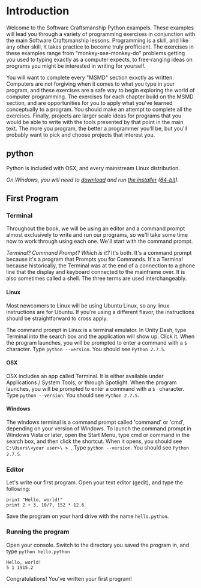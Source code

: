 # Introduction

Welcome to the Software Craftsmanship Python exampels. These examples will
lead you through a variety of programming exercises in conjunction with the main
Software Craftsmanship lessons. Programming is a skill, and like any other skill,
it takes practice to become truly profficient. The exercises in these examples range
from "monkey-see-monkey-do" problems getting you used to typing exactly as a
computer expects, to free-ranging ideas on programs you might be interested in
writing for yourself. 

You will want to complete every "MSMD" section exxctly as written. Computers
are not forgiving when it comes to what you type in your program, and these
exercises are a safe way to begin exploring the world of computer programming.
The exercises for each chapter build on the MSMD section, and are opportunities
for you to apply what you've learned conceptually to a program. You should make
an attempt to complete all the exercises. Finally, projects are larger scale
ideas for programs that you would be able to write with the tools presented by
that point in the main text. The more you program, the better a programmer
you'll be, but you'll probably want to pick and choose projects that interest
you.

## python

Python is included with OSX, and every mainstream Linux distribution. 

_On Windows, you will need to [download](http://www.python.org/download/) and run
[the installer](http://www.python.org/ftp/python/2.7.5/python-2.7.5.msi)
([64-bit](http://www.python.org/ftp/python/2.7.5/python-2.7.5.amd64.msi))._


## First Program

### Terminal

Throughout the book, we will be using an editor and a command prompt almost exclusively
to write and run our programs, so we'll take some time now to work through using
each one. We'll start with the command prompt.

*Terminal? Command Prompt? Which is it?* It's both. It's a command prompt because
it's a program that Prompts you for Commands. It's a Terminal because historically,
the Terminal was at the end of a connection to a phone line that the display and
keyboard connected to the mainframe over. It is also sometimes called a shell. The
three terms are used interchangeably.

#### Linux

Most newcomers to Linux will be using Ubuntu Linux, so any linux instructions are for
Ubuntu. If you're using a different flavor, the instructions should be straightforward
to cross apply.

The command prompt in Linux is a terminal emulator. In Unity Dash, type Terminal into
the search box and the application will show up. Click it. When the program launches,
you will be prompted to enter a command with a `$ ` character. Type `python --version`.
You should see `Python 2.7.5`.

#### OSX

OSX includes an app called Terminal. It is either available under Applications / System
Tools, or through Spotlight.  When the program launches, you will be prompted to enter
a command with a `$ ` character. Type `python --version`. You should see `Python 2.7.5`.

#### Windows

The windows terminal is a command prompt called 'command' or 'cmd', depending on your
version of Windows. To launch the command prompt in Windows Vista or later, open the
Start Menu, type cmd or command in the search box, and then click the shortcut. When it
opens, you should see `C:\Users\<your user>\ > `. Type `python --version`. You should see
`Python 2.7.5`.

### Editor


Let's write our first program. Open your text editor (gedit), and type the following:

```
print "Hello, world!"
print 2 + 3, 10/7, 152 * 12.6
```

Save the program on your hard drive with the name `hello.python`.

### Running the program
Open your console. Switch to the directory you saved the program in, and type `python hello.python`

```
Hello, world!
5 1 1915.2
```

Congratulations! You've written your first program!
